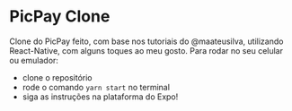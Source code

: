 # PicPay Clone
Clone do PicPay feito, com base nos tutoriais do @maateusilva, utilizando React-Native, com alguns toques ao meu gosto.
Para rodar no seu celular ou emulador: 
- clone o repositório 
- rode o comando ```yarn start``` no terminal 
- siga as instruções na plataforma do Expo!

